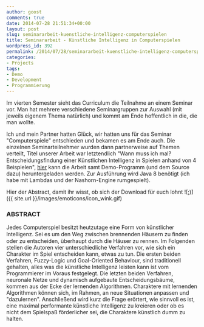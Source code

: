 ```yaml
---
author: goost
comments: true
date: 2014-07-28 21:51:34+00:00
layout: post
slug: seminararbeit-kuenstliche-intelligenz-computerspielen
title: Seminararbeit - Künstliche Intelligenz in Computerspielen
wordpress_id: 392
permalink: /2014/07/28/seminararbeit-kuenstliche-intelligenz-computerspielen/
categories:
- Projects
tags:
- Demo
- Development
- Programmierung
---
```


Im vierten Semester sieht das Curriculum die Teilnahme an einem Seminar vor. Man hat mehrere verschiedene Seminargruppen zur Auswahl (mit jeweils eigenem Thema natürlich) und kommt am Ende hoffentlich in die, die man wollte.




Ich und mein Partner hatten Glück, wir hatten uns für das Seminar "Computerspiele" entschieden und bekamen es am Ende auch. ![](data:image/gif;base64,R0lGODlhAQABAIAAAAAAAP///yH5BAEAAAAALAAAAAABAAEAAAIBRAA7)Die einzelnen Seminarteilnehmer wurden dann partnerweise auf Themen verteilt, Titel unserer Arbeit war letztendlich "Wann muss ich mal? Entscheidungsﬁndung einer Künstlichen Intelligenz in Spielen anhand von 4 Beispielen", [hier](https://dl.dropboxusercontent.com/u/19662246/wann_muss_ich_mal_sauer_ostrowski.zip) kann die Arbeit samt Demo-Programm (und dem Source dazu) heruntergeladen werden. Zur Ausführung wird Java 8 benötigt (ich habe mit Lambdas und der Nashorn-Engine rumgespielt).




Hier der Abstract, damit ihr wisst, ob sich der Download für euch lohnt ![;)]({{ site.url }}/images/emoticons/icon_wink.gif)

### ABSTRACT

Jedes Computerspiel besitzt heutzutage eine Form von künstlicher Intelligenz. Sei es um den Weg zwischen brennenden Häusern zu ﬁnden oder zu entscheiden, überhaupt durch die Häuser zu rennen. Im Folgenden stellen die Autoren vier unterschiedliche Verfahren vor, wie sich ein Charakter im Spiel entscheiden kann, etwas zu tun. Die ersten beiden Verfahren, Fuzzy-Logic und Goal-Oriented Behaviour, sind traditionell gehalten, alles was die künstliche Intelligenz leisten kann ist vom Programmierer im Voraus festgelegt. Die letzten beiden Verfahren, neuronale Netze und dynamisch aufgebaute Entscheidungsbäume, kommen aus der Ecke der lernenden Algorithmen. Charaktere mit lernenden Algorithmen können sich, im Rahmen, an neue Situationen anpassen und "dazulernen". Anschließend wird kurz die Frage erörtert, wie sinnvoll es ist, eine maximal performante künstliche Intelligenz zu kreieren oder ob es nicht dem Spielspaß förderlicher sei, die Charaktere künstlich dumm zu halten.
